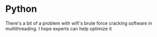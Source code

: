 # Python
There's a bit of a problem with wifi's brute force cracking software in multithreading. I hope experts can help optimize it
